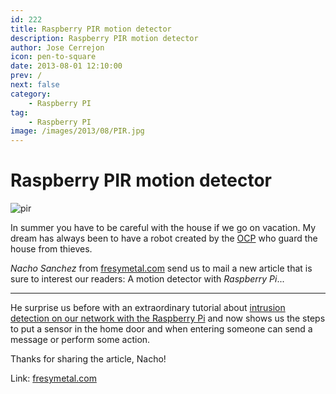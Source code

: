 ```yaml
---
id: 222
title: Raspberry PIR motion detector
description: Raspberry PIR motion detector
author: Jose Cerrejon
icon: pen-to-square
date: 2013-08-01 12:10:00
prev: /
next: false
category:
    - Raspberry PI
tag:
    - Raspberry PI
image: /images/2013/08/PIR.jpg
---
```


# Raspberry PIR motion detector

![pir](/images/2013/08/PIR.jpg)

In summer you have to be careful with the house if we go on vacation. My dream has always been to have a robot created by the [OCP](https://www.youtube.com/watch?v=A9l9wxGFl4k) who guard the house from thieves.

_Nacho Sanchez_ from [fresymetal.com](https://www.fresymetal.com) send us to mail a new article that is sure to interest our readers: A motion detector with _Raspberry Pi_...

---

He surprise us before with an extraordinary tutorial about [intrusion detection on our network with the Raspberry Pi](/post.php?id=182) and now shows us the steps to put a sensor in the home door and when entering someone can send a message or perform some action.

Thanks for sharing the article, Nacho!

Link: [fresymetal.com](https://www.fresymetal.com/raspberry-pir-detector-de-movimientos/)
